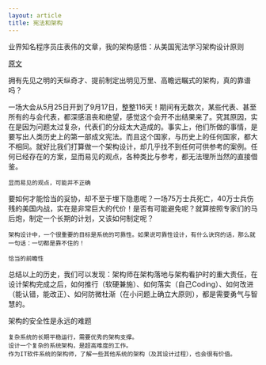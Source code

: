 ```yaml
---
layout: article
title: 宪法和架构
---
```

业界知名程序员庄表伟的文章，我的架构感悟：从美国宪法学习架构设计原则

[原文](https://mp.weixin.qq.com/s/3yGZ0uO2BKGym9UDN4tNkQ?)


拥有先见之明的天纵奇才、提前制定出明见万里、高瞻远瞩式的架构，真的靠谱吗？


一场大会从5月25日开到了9月17日，整整116天！期间有无数次，某些代表、甚至所有的与会代表，都深感沮丧和绝望，感觉这个会开不出结果来了。究其原因，实在是因为问题太过复杂，代表们的分歧太大造成的。事实上，他们所做的事情，是要写出人类历史上的第一部成文宪法。而且这个国家，与历史上的任何国家，都大不相同。就好比我们打算做一个架构设计，却几乎找不到任何可供参考的案例。任何已经存在的方案，显而易见的观点，各种类比与参考，都无法理所当然的直接借鉴。



```
显而易见的观点，可能并不正确

```

要如何才能恰当的妥协，却不至于埋下隐患呢？一场75万士兵死亡，40万士兵伤残的美国内战，实在是非常巨大的代价！是否有可能避免呢？就算按照专家们的马后炮，制定一个长期的计划，又该如何制定呢？


```
架构设计中，一个很重要的目标是系统的可靠性。如果说可靠性设计，有什么诀窍的话，那么就一句话：一切都是靠不住的！
```

```
恰当的前瞻性
```


总结以上的历史，我们可以发现：架构师在架构落地与架构看护时的重大责任，在设计架构完成之后，如何推行（软硬兼施）、如何落实（自己Coding）、如何改进（能认错，能改正）、如何防微杜渐（在小问题上确立大原则），都是需要勇气与智慧的。


架构的安全性是永远的难题

```
复杂系统的长期平稳运行，需要优秀的架构支撑。
设计一个复杂的系统架构，是超高难度的工作。
作为IT软件系统的架构师，了解一些其他系统的架构（及其设计过程），也会很有价值。
```